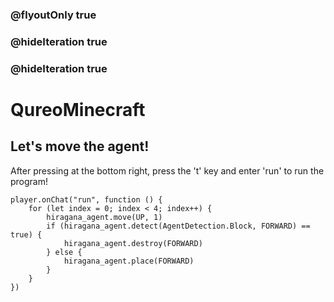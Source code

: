 ### @flyoutOnly true
### @hideIteration true
### @hideIteration true
# QureoMinecraft

## Let's move the agent!

After pressing [](https://raw.githubusercontent.com/camp-minecraft/TechkidsCampTutorial/master/images/playbutton.png) at the bottom right, press the 't' key and enter 'run' to run the program!

```template
player.onChat("run", function () {
    for (let index = 0; index < 4; index++) {
        hiragana_agent.move(UP, 1)
        if (hiragana_agent.detect(AgentDetection.Block, FORWARD) == true) {
            hiragana_agent.destroy(FORWARD)
        } else {
            hiragana_agent.place(FORWARD)
        }
    }
})
```